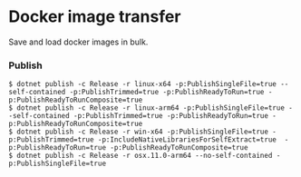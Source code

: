 # Docker image transfer

Save and load docker images in bulk.

### Publish
    $ dotnet publish -c Release -r linux-x64 -p:PublishSingleFile=true --self-contained -p:PublishTrimmed=true -p:PublishReadyToRun=true -p:PublishReadyToRunComposite=true
    $ dotnet publish -c Release -r linux-arm64 -p:PublishSingleFile=true --self-contained -p:PublishTrimmed=true -p:PublishReadyToRun=true -p:PublishReadyToRunComposite=true
    $ dotnet publish -c Release -r win-x64 -p:PublishSingleFile=true -p:PublishTrimmed=true -p:IncludeNativeLibrariesForSelfExtract=true  -p:PublishReadyToRun=true -p:PublishReadyToRunComposite=true
    $ dotnet publish -c Release -r osx.11.0-arm64 --no-self-contained -p:PublishSingleFile=true
